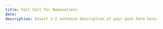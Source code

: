 ```yaml
---
title: Fall Call for Nominations
date:
description: Insert 1-2 sentence description of your post here here.
---
```

